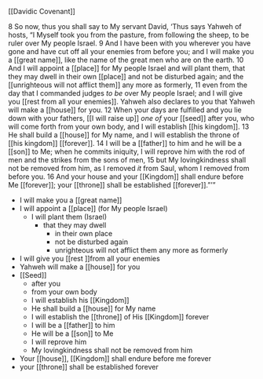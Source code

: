 [[Davidic Covenant]]

8 So now, thus you shall say to My servant David, ‘Thus says Yahweh of hosts, “I Myself took you from the pasture, from following the sheep, to be ruler over My people Israel. 9 And I have been with you wherever you have gone and have cut off all your enemies from before you; and I will make you a [[great name]], like the name of the great men who are on the earth. 10 And I will appoint a [[place]] for My people Israel and will plant them, that they may dwell in their own [[place]] and not be disturbed again; and the [[unrighteous will not afflict them]] any more as formerly, 11 even from the day that I commanded judges _to be_ over My people Israel; and I will give you [[rest from all your enemies]]. Yahweh also declares to you that Yahweh will make a [[house]] for you. 12 When your days are fulfilled and you lie down with your fathers, [[I will raise up]] _one of_ your [[seed]] after you, who will come forth from your own body, and I will establish [[his kingdom]]. 13 He shall build a [[house]] for My name, and I will establish the throne of [[his kingdom]] [[forever]]. 14 I will be a [[father]] to him and he will be a [[son]] to Me; when he commits iniquity, I will reprove him with the rod of men and the strikes from the sons of men, 15 but My lovingkindness shall not be removed from him, as I removed _it_ from Saul, whom I removed from before you. 16 And your house and your [[Kingdom]] shall endure before Me [[forever]]; your [[throne]] shall be established [[forever]].”’”

- I will make you a [[great name]]
- I will appoint a [[place]] (for My people Israel)
	- I will plant them (Israel)
		- that they may dwell
			- in their own place
			- not be disturbed again
			- unrighteous will not afflict them any more as formerly
- I will give you [[rest ]]from all your enemies
- Yahweh will make a [[house]] for you
- [[Seed]]
	- after you
	- from your own body
	- I will establish his [[Kingdom]]
	- He shall build a [[house]] for My name
	- I will establish the [[throne]] of His [[Kingdom]] forever
	- I will be a [[father]] to him
	- He will be a [[son]] to Me
	- I will reprove him
	- My lovingkindness shall not be removed from him
- Your [[house]], [[Kingdom]] shall endure before me forever
- your [[throne]] shall be established forever
